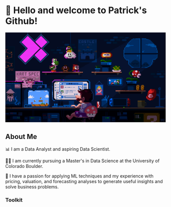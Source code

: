 # 👋 Hello and welcome to Patrick's Github!

![profilemaingif](https://github.com/patrickk-scott/patrickk-scott/blob/main/images/bannermain.gif)

## About Me 
📊 I am a Data Analyst and aspiring Data Scientist. 

👨‍🎓 I am currently pursuing a Master's in Data Science at the University of Colorado Boulder.

🧮 I have a passion for applying ML techniques and my experience with pricing, valuation, and forecasting analyses to generate useful insights and solve business problems.

### Toolkit
<p align="left">
<img align="center" src="(https://github.com/patrickk-scott/patrickk-scott/blob/main/images/python%20logo.jpg)" title = "Python" alt="" height="30" /></a>
</p>


